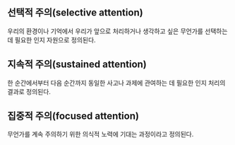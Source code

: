 
## 선택적 주의(selective attention)
우리의 환경이나 기억에서 우리가 앞으로 처리하거나 생각하고 싶은 무언가를 선택하는 데 필요한 인지 자원으로 정의된다.
## 지속적 주의(sustained attention)
한 순간에서부터 다음 순간까지 동일한 사고나 과제에 관여하는 데 필요한 인지 처리의 결과로 정의된다.
## 집중적 주의(focused attention)
무언가를 계속 주의하기 위한 의식적 노력에 기대는 과정이라고 정의된다.